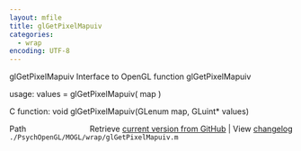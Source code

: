 ```yaml
---
layout: mfile
title: glGetPixelMapuiv
categories:
  - wrap
encoding: UTF-8
---
```


glGetPixelMapuiv  Interface to OpenGL function glGetPixelMapuiv

usage:  values = glGetPixelMapuiv\( map \)

C function:  void glGetPixelMapuiv\(GLenum map, GLuint\* values\)


<div class="code_header" style="text-align:right;">
  <span style="float:left;">Path&nbsp;&nbsp;</span> <span class="counter">Retrieve <a href=
  "https://raw.github.com/Psychtoolbox-3/Psychtoolbox-3/beta/./PsychOpenGL/MOGL/wrap/glGetPixelMapuiv.m">current version from GitHub</a> | View <a href=
  "https://github.com/Psychtoolbox-3/Psychtoolbox-3/commits/beta/./PsychOpenGL/MOGL/wrap/glGetPixelMapuiv.m">changelog</a></span>
</div>
<div class="code">
  <code>./PsychOpenGL/MOGL/wrap/glGetPixelMapuiv.m</code>
</div>
